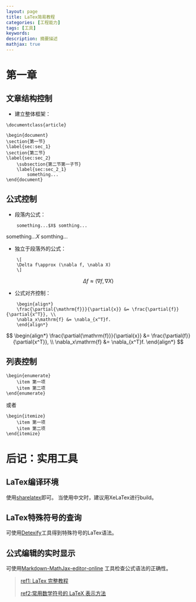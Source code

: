 ```yaml
---
layout: page
title: LaTex简易教程
categories: [工程能力]
tags: [工具]
keywords: 
description: 摘要描述
mathjax: true
---
```


# 第一章

## 文章结构控制

* 建立整体框架：
```text
\documentclass{article}
 
\begin{document}
\section{第一节}
\label{sec:sec_1}
\section{第二节}
\label{sec:sec_2}
    \subsection{第二节第一子节}
    \label{sec:sec_2_1}
        something...
\end{document}
```

## 公式控制

* 段落内公式：
```text
    something...$X$ somthing...
```

something...$X$ somthing...

* 独立于段落外的公式：
```text
    \[
    \Delta f\approx (\nabla f, \nabla X)
    \]
```

$$
\Delta f\approx (\nabla f, \nabla X)
$$

* 公式对齐控制：
```text
	\begin{align*}
	\frac{\partial{\mathrm{f}}}{\partial{x}} &= \frac{\partial{f}}{\partial{x^T}}, \\
	\nabla_x\mathrm{f} &= \nabla_{x^T}f.
	\end{align*}
```

$$
\begin{align*}
\frac{\partial{\mathrm{f}}}{\partial{x}} &= \frac{\partial{f}}{\partial{x^T}}, \\
\nabla_x\mathrm{f} &= \nabla_{x^T}f.
\end{align*}
$$

## 列表控制
```text
\begin{enumerate}
    \item 第一项
    \item 第二项
\end{enumerate}
```

或者

```text
\begin{itemize}
    \item 第一项
    \item 第二项
\end{itemize}
```

# 后记：实用工具

## LaTex编译环境

使用[sharelatex](http://sharelatex.com/)即可。
当使用中文时，建议用XeLaTex进行build。

## LaTex特殊符号的查询

可使用[Detexify](http://detexify.kirelabs.org/classify.html)工具得到特殊符号的LaTex语法。

## 公式编辑的实时显示

可使用[Markdown-MathJax-editor-online](<https://www.codecogs.com/latex/eqneditor.php>)
工具检查公式语法的正确性。

> [ref1: LaTex 完整教程](http://www.forkosh.com/mathtextutorial.html)
>
> [ref2:常用数学符号的 LaTeX 表示方法](http://mohu.org/info/symbols/symbols.htm)
